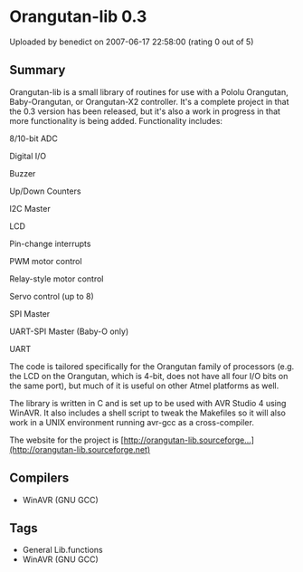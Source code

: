 # Orangutan-lib 0.3

Uploaded by benedict on 2007-06-17 22:58:00 (rating 0 out of 5)

## Summary

Orangutan-lib is a small library of routines for use with a Pololu Orangutan, Baby-Orangutan, or Orangutan-X2 controller. It's a complete project in that the 0.3 version has been released, but it's also a work in progress in that more functionality is being added. Functionality includes:


8/10-bit ADC  

Digital I/O  

Buzzer  

Up/Down Counters  

I2C Master  

LCD  

Pin-change interrupts  

PWM motor control  

Relay-style motor control  

Servo control (up to 8)  

SPI Master  

UART-SPI Master (Baby-O only)  

UART


The code is tailored specifically for the Orangutan family of processors (e.g. the LCD on the Orangutan, which is 4-bit, does not have all four I/O bits on the same port), but much of it is useful on other Atmel platforms as well.


The library is written in C and is set up to be used with AVR Studio 4 using WinAVR. It also includes a shell script to tweak the Makefiles so it will also work in a UNIX environment running avr-gcc as a cross-compiler. 


The website for the project is [http://orangutan-lib.sourceforge...](http://orangutan-lib.sourceforge.net)

## Compilers

- WinAVR (GNU GCC)

## Tags

- General Lib.functions
- WinAVR (GNU GCC)
